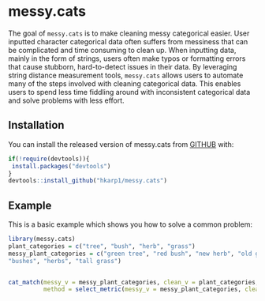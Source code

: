 
# messy.cats

<!-- badges: start -->
<!-- badges: end -->

The goal of `messy.cats` is to make cleaning messy categorical easier. User inputted character categorical data often suffers from messiness that can be complicated and time consuming to clean up. When inputting data, mainly in the form of strings, users often make typos or formatting errors that cause stubborn, hard-to-detect issues in their data. By leveraging string distance measurement tools, `messy.cats` allows users to automate many of the steps involved with cleaning categorical data. This enables users to spend less time fiddling around with inconsistent categorical data and solve problems with less effort.

## Installation

You can install the released version of messy.cats from [GITHUB](https://github.com) with:

``` r
if(!require(devtools)){
 install.packages("devtools")
}
devtools::install_github("hkarp1/messy.cats")
```

## Example

This is a basic example which shows you how to solve a common problem:

``` r
library(messy.cats)
plant_categories = c("tree", "bush", "herb", "grass")
messy_plant_categories = c("green tree", "red bush", "new herb", "old grass", "young tree", "small bush", "20 herbs", "the grass", "a tree", 
"bushes", "herbs", "tall grass")


cat_match(messy_v = messy_plant_categories, clean_v = plant_categories,
          method = select_metric(messy_v = messy_plant_categories, clean_v = plant_categories))
```


